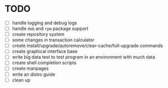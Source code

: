 # TODO

- [ ] handle logging and debug logs
- [ ] handle `deb` and `rpm` package support
- [ ] create repository system
- [ ] some changes in transaction calculator
- [ ] create install/upgrade/autoremove/clear-cache/full-upgrade commands
- [ ] create graphical interface base
- [ ] write big data test to test program in an environment with much data
- [ ] create shell completion scripts
- [ ] create manpages
- [ ] write an distro guide
- [ ] clean up
